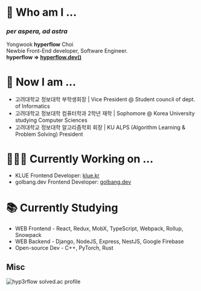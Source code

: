# 🌱 Who am I ...
### ***per aspera, ad astra***  
Yongwook **hyperflow** Choi  
Newbie Front-End developer, Software Engineer.  
**hyperflow => [hyperflow.dev()](https://hyperflow.dev/about)**  

# 🤔 Now I am ...
- 고려대학교 정보대학 부학생회장 | Vice President @ Student council of dept. of Informatics
- 고려대학교 정보대학 컴퓨터학과 2학년 재학 | Sophomore @ Korea University studying Computer Sciences
- 고려대학교 정보대학 알고리즘학회 회장 | KU ALPS (Algorithm Learning & Problem Solving) President

# 👨🏻‍💻 Currently Working on ...
- KLUE Frontend Developer: [klue.kr](https://klue.kr/)
- golbang.dev Frontend Developer: [golbang.dev](https://github.com/golbang-dev)

# 📚 Currently Studying
- WEB Frontend - React, Redux, MobX, TypeScript, Webpack, Rollup, Snowpack
- WEB Backend - Django, NodeJS, Express, NestJS, Google Firebase
- Open-source Dev - C++, PyTorch, Rust

## Misc
![hyp3rflow solved.ac profile](https://github-readme-solvedac.hyp3rflow.vercel.app/api/?handle=hyperflow)
